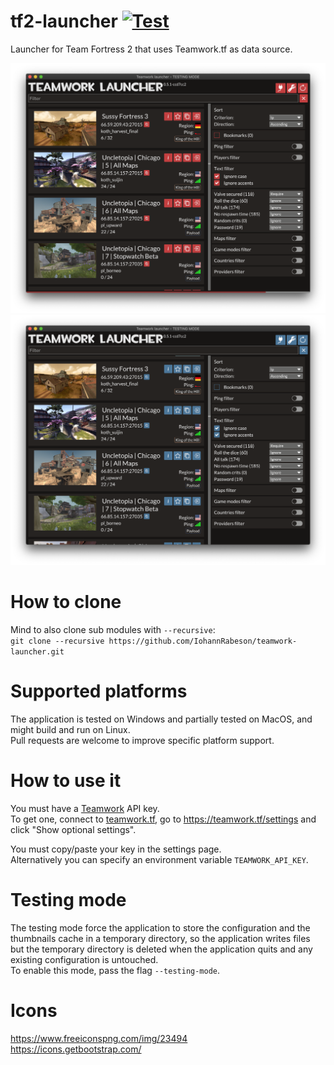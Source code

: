 # tf2-launcher [![Test](https://github.com/IohannRabeson/teamwork-launcher/actions/workflows/test.yml/badge.svg)](https://github.com/IohannRabeson/teamwork-launcher/actions/workflows/test.yml)

Launcher for Team Fortress 2 that uses Teamwork.tf as data source.  

![Main view red](/screenshots/main_view_red.png?raw=true)
![Main view blu](/screenshots/main_view_blu.png?raw=true)

# How to clone
Mind to also clone sub modules with `--recursive`:  
`git clone --recursive https://github.com/IohannRabeson/teamwork-launcher.git`

# Supported platforms
The application is tested on Windows and partially tested on MacOS, and might build and run on Linux.  
Pull requests are welcome to improve specific platform support.

# How to use it
You must have a [Teamwork](https://teamwork.tf) API key.  
To get one, connect to [teamwork.tf](https://teamwork.tf), go to https://teamwork.tf/settings and click "Show optional settings".  

You must copy/paste your key in the settings page.  
Alternatively you can specify an environment variable `TEAMWORK_API_KEY`.

# Testing mode
The testing mode force the application to store the configuration and the thumbnails cache in a temporary directory, so the application
writes files but the temporary directory is deleted when the application quits and any existing configuration is untouched.  
To enable this mode, pass the flag `--testing-mode`.  

# Icons
https://www.freeiconspng.com/img/23494  
https://icons.getbootstrap.com/  
